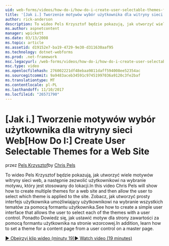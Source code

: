 ```yaml
---
uid: web-forms/videos/how-do-i/how-do-i-create-user-selectable-themes-for-a-web-site
title: '[Jak i.] Tworzenie motywów wybór użytkownika dla witryny sieci Web | Dokumentacja firmy Microsoft'
author: rick-anderson
description: To wideo Pels Krzysztof będzie pokazują, jak utworzyć wiele motywów witryny sieci web, a następnie zezwolić użytkownikowi na wybranie motywu, który jest stosowany do lokacji. Zobacz temat jak...
ms.author: aspnetcontent
manager: wpickett
ms.date: 03/13/2008
ms.topic: article
ms.assetid: d19152e7-ba19-4729-9e30-d311630aaf95
ms.technology: dotnet-webforms
ms.prod: .net-framework
msc.legacyurl: /web-forms/videos/how-do-i/how-do-i-create-user-selectable-themes-for-a-web-site
msc.type: video
ms.openlocfilehash: 276002221df48ebaa9811daff594008ee52354ac
ms.sourcegitcommit: 9a9483aceb34591c97451997036a9120c3fe2baf
ms.translationtype: MT
ms.contentlocale: pl-PL
ms.lasthandoff: 11/10/2017
ms.locfileid: "26571790"
---
```

<a name="how-do-i-create-user-selectable-themes-for-a-web-site"></a><span data-ttu-id="18204-104">[Jak i.] Tworzenie motywów wybór użytkownika dla witryny sieci Web</span><span class="sxs-lookup"><span data-stu-id="18204-104">[How Do I:] Create User Selectable Themes for a Web Site</span></span>
====================
<span data-ttu-id="18204-105">przez [Pels Krzysztof](https://twitter.com/chrispels)</span><span class="sxs-lookup"><span data-stu-id="18204-105">by [Chris Pels](https://twitter.com/chrispels)</span></span>

<span data-ttu-id="18204-106">To wideo Pels Krzysztof będzie pokazują, jak utworzyć wiele motywów witryny sieci web, a następnie zezwolić użytkownikowi na wybranie motywu, który jest stosowany do lokacji.</span><span class="sxs-lookup"><span data-stu-id="18204-106">In this video Chris Pels will show how to create multiple themes for a web site and then allow the user to select which theme is applied to the site.</span></span> <span data-ttu-id="18204-107">Zobacz, jak utworzyć prosty interfejs użytkownika umożliwiający użytkownikowi na wybranie wszystkich tematów za pomocą formantu użytkownika.</span><span class="sxs-lookup"><span data-stu-id="18204-107">See how to create a simple user interface that allows the user to select each of the themes with a user control.</span></span> <span data-ttu-id="18204-108">Ponadto Dowiedz się, jak ustawić motyw dla strony zawartości za pomocą formantu użytkownika na stronie wzorcowej.</span><span class="sxs-lookup"><span data-stu-id="18204-108">In addition, learn how to set a theme for a content page from a user control on a master page.</span></span>

[<span data-ttu-id="18204-109">&#9654; Obejrzyj klip wideo (minuty 19)</span><span class="sxs-lookup"><span data-stu-id="18204-109">&#9654; Watch video (19 minutes)</span></span>](https://channel9.msdn.com/Blogs/ASP-NET-Site-Videos/how-do-i-create-user-selectable-themes-for-a-web-site)
